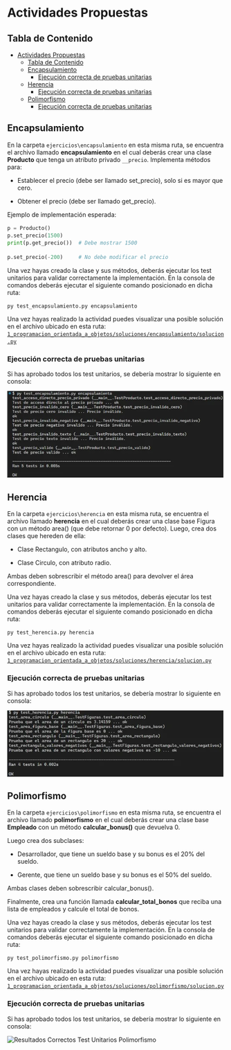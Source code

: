 # Actividades Propuestas

## Tabla de Contenido

- [Actividades Propuestas](#actividades-propuestas)
  - [Tabla de Contenido](#tabla-de-contenido)
  - [Encapsulamiento](#encapsulamiento)
    - [Ejecución correcta de pruebas unitarias](#ejecución-correcta-de-pruebas-unitarias)
  - [Herencia](#herencia)
    - [Ejecución correcta de pruebas unitarias](#ejecución-correcta-de-pruebas-unitarias-1)
  - [Polimorfismo](#polimorfismo)
    - [Ejecución correcta de pruebas unitarias](#ejecución-correcta-de-pruebas-unitarias-2)

## Encapsulamiento

En la carpeta `ejercicios\encapsulamiento` en esta misma ruta, se encuentra el archivo llamado **encapsulamiento** en el cual deberás crear una clase **Producto** que tenga un atributo privado `__precio`. Implementa métodos para:

- Establecer el precio (debe ser llamado set_precio), solo si es mayor que cero.

- Obtener el precio (debe ser llamado get_precio).

Ejemplo de implementación esperada:

```py
p = Producto()
p.set_precio(1500)
print(p.get_precio())  # Debe mostrar 1500

p.set_precio(-200)     # No debe modificar el precio
```

Una vez hayas creado la clase y sus métodos, deberás ejecutar los test unitarios para validar correctamente la implementación. En la consola de comandos deberás ejecutar el siguiente comando posicionado en dicha ruta:

```
py test_encapsulamiento.py encapsulamiento
```

Una vez hayas realizado la actividad puedes visualizar una posible solución en el archivo ubicado en esta ruta: [`1_programacion_orientada_a_objetos/soluciones/encapsulamiento/solucion.py`](./soluciones/encapsulamiento/solucion.py)

### Ejecución correcta de pruebas unitarias

Si has aprobado todos los test unitarios, se debería mostrar lo siguiente en consola:

![Resultados Correctos Test Unitarios Encapsulamiento](./ejercicios/encapsulamiento/resultado_test_unitarios_encapsulamiento.webp)

## Herencia

En la carpeta `ejercicios\herencia` en esta misma ruta, se encuentra el archivo llamado **herencia** en el cual deberás crear una clase base Figura con un método area() (que debe retornar 0 por defecto). Luego, crea dos clases que hereden de ella:

- Clase Rectangulo, con atributos ancho y alto.

- Clase Circulo, con atributo radio.

Ambas deben sobrescribir el método area() para devolver el área correspondiente.

Una vez hayas creado la clase y sus métodos, deberás ejecutar los test unitarios para validar correctamente la implementación. En la consola de comandos deberás ejecutar el siguiente comando posicionado en dicha ruta:

```
py test_herencia.py herencia
```

Una vez hayas realizado la actividad puedes visualizar una posible solución en el archivo ubicado en esta ruta: [`1_programacion_orientada_a_objetos/soluciones/herencia/solucion.py`](./soluciones/herencia/solucion.py)

### Ejecución correcta de pruebas unitarias

Si has aprobado todos los test unitarios, se debería mostrar lo siguiente en consola:

![Resultados Correctos Test Unitarios Herencia](./ejercicios/herencia/resultados_pruebas_correctas.webp)

## Polimorfismo

En la carpeta `ejercicios\polimorfismo` en esta misma ruta, se encuentra el archivo llamado **polimorfismo** en el cual deberás crear una clase base **Empleado** con un método **calcular_bonus()** que devuelva 0.

Luego crea dos subclases:

- Desarrollador, que tiene un sueldo base y su bonus es el 20% del sueldo.

- Gerente, que tiene un sueldo base y su bonus es el 50% del sueldo.

Ambas clases deben sobrescribir calcular_bonus().

Finalmente, crea una función llamada **calcular_total_bonos** que reciba una lista de empleados y calcule el total de bonos.

Una vez hayas creado la clase y sus métodos, deberás ejecutar los test unitarios para validar correctamente la implementación. En la consola de comandos deberás ejecutar el siguiente comando posicionado en dicha ruta:

```
py test_polimorfismo.py polimorfismo
```

Una vez hayas realizado la actividad puedes visualizar una posible solución en el archivo ubicado en esta ruta: [`1_programacion_orientada_a_objetos/soluciones/polimorfismo/solucion.py`](./soluciones/polimorfismo/solucion.py)

### Ejecución correcta de pruebas unitarias

Si has aprobado todos los test unitarios, se debería mostrar lo siguiente en consola:

![Resultados Correctos Test Unitarios Polimorfismo](./ejercicios/polimorfismo/resultado_test_unitarios_polimorfismo.jpg)
